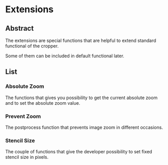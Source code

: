 # Extensions

## Abstract
The extensions are special functions that are helpful to extend standard functional of the cropper.

Some of them can be included in default functional later.

## List

### Absolute Zoom

The functions that gives you possibility to get the current absolute zoom and to set the absolute zoom value.

### Prevent Zoom

The postprocess function that prevents image zoom in different occasions. 

### Stencil Size

The couple of functions that give the developer possibility to set fixed stencil size in pixels.
